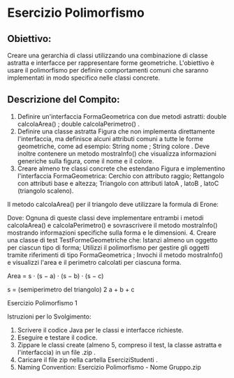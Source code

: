 # Esercizio Polimorfismo
## Obiettivo:
Creare una gerarchia di classi utilizzando una combinazione di classe astratta e interfacce per rappresentare forme geometriche.
L'obiettivo è usare il polimorfismo per definire comportamenti comuni che saranno implementati in modo specifico nelle classi concrete.

## Descrizione del Compito:
1. Definire un'interfaccia FormaGeometrica con due metodi astratti:
	double calcolaArea() ;
	double calcolaPerimetro() .
2. Definire una classe astratta Figura che non implementa direttamente l'interfaccia, ma definisce alcuni attributi comuni a tutte le forme geometriche, come ad esempio:
	String nome ;
	String colore .
Deve inoltre contenere un metodo mostraInfo() che visualizza informazioni generiche sulla figura, come il nome e il colore.
3. Creare almeno tre classi concrete che estendano Figura e implementino l'interfaccia FormaGeometrica:
Cerchio con attributo raggio;
Rettangolo con attributi base e altezza;
Triangolo con attributi latoA , latoB , latoC (triangolo scaleno).

Il metodo calcolaArea() per il triangolo deve utilizzare la formula di Erone:

Dove:
Ognuna di queste classi deve implementare entrambi i metodi calcolaArea() e calcolaPerimetro() e
sovrascrivere il metodo mostraInfo() mostrando informazioni specifiche sulla forma e le dimensioni.
4. Creare una classe di test TestFormeGeometriche che:
Istanzi almeno un oggetto per ciascun tipo di forma;
Utilizzi il polimorfismo per gestire gli oggetti tramite riferimenti di tipo FormaGeometrica ;
Invochi il metodo mostraInfo() e visualizzi l'area e il perimetro calcolati per ciascuna forma.

Area = s ⋅ (s − a) ⋅ (s − b) ⋅ (s − c)

s = (semiperimetro del triangolo)
2
a + b + c

Esercizio Polimorfismo 1

Istruzioni per lo Svolgimento:
1. Scrivere il codice Java per le classi e interfacce richieste.
2. Eseguire e testare il codice.
3. Zippare le classi create (almeno 5, compreso il test, la classe astratta e l'interfaccia) in un file .zip .
4. Caricare il file zip nella cartella EserciziStudenti .
5. Naming Convention:
Esercizio Polimorfismo - Nome Gruppo.zip
